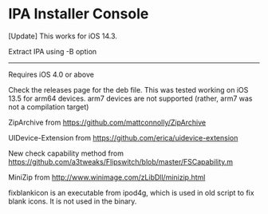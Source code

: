 IPA Installer Console
=============

[Update] This works for iOS 14.3.

Extract IPA using -B option

-----------------------------------
Requires iOS 4.0 or above

Check the releases page for the deb file. This was tested working on iOS 13.5 for arm64 devices.
arm7 devices are not supported (rather, arm7 was not a compilation target)

ZipArchive from https://github.com/mattconnolly/ZipArchive

UIDevice-Extension from https://github.com/erica/uidevice-extension

New check capability method from https://github.com/a3tweaks/Flipswitch/blob/master/FSCapability.m

MiniZip from http://www.winimage.com/zLibDll/minizip.html

fixblankicon is an executable from ipod4g, which is used in old script to fix blank icons. It is not used in the binary.

